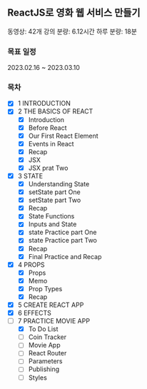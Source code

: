 ## ReactJS로 영화 웹 서비스 만들기

동영상: 42개
강의 분량: 6.12시간
하루 분량: 18분

### 목표 일정

2023.02.16 ~ 2023.03.10

### 목차

- [x] 1 INTRODUCTION
- [x] 2 THE BASICS OF REACT
  - [x] Introduction
  - [x] Before React
  - [x] Our First React Element
  - [x] Events in React
  - [x] Recap
  - [x] JSX
  - [x] JSX prat Two
- [x] 3 STATE
  - [x] Understanding State
  - [x] setState part One
  - [x] setState part Two
  - [x] Recap
  - [x] State Functions
  - [x] Inputs and State
  - [x] state Practice part One
  - [x] state Practice part Two
  - [x] Recap
  - [x] Final Practice and Recap
- [x] 4 PROPS
  - [x] Props
  - [x] Memo
  - [x] Prop Types
  - [x] Recap
- [x] 5 CREATE REACT APP
- [x] 6 EFFECTS
- [ ] 7 PRACTICE MOVIE APP
  - [x] To Do List
  - [ ] Coin Tracker
  - [ ] Movie App
  - [ ] React Router
  - [ ] Parameters
  - [ ] Publishing
  - [ ] Styles
